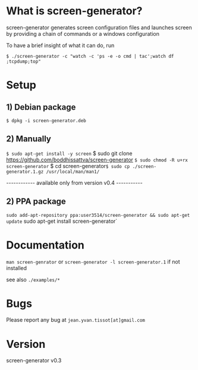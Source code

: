 # What is screen-generator?

screen-generator generates screen configuration files and launches screen by providing a chain of commands or a windows configuration

To have a brief insight of what it can do, run

`$ ./screen-generator -c "watch -c 'ps -e -o cmd | tac';watch df ;tcpdump;top"`

# Setup

## 1) Debian package

`$ dpkg -i screen-generator.deb`

## 2) Manually

`$ sudo apt-get install -y screen`
$ sudo git clone https://github.com/boddhissattva/screen-generator `
$ sudo chmod -R u+rx screen-generator `
$ cd screen-generator`
$ sudo cp ./screen-generator.1.gz /usr/local/man/man1/  `

------------ available only from version v0.4 -----------

## 2) PPA package

`sudo add-apt-repository ppa:user3514/screen-generator && sudo apt-get update`
sudo apt-get install screen-generator`


# Documentation

`man screen-genrator` or `screen-generator -l screen-generator.1` if not installed

see also `./examples/*`

# Bugs

Please report any bug at `jean.yvan.tissot[at]gmail.com`


# Version

screen-generator v0.3
